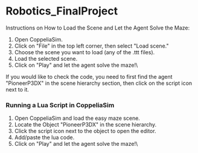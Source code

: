# Robotics_FinalProject
Instructions on How to Load the Scene and Let the Agent Solve the Maze:

1. Open CoppeliaSim.
2. Click on "File" in the top left corner, then select "Load scene."
3. Choose the scene you want to load (any of the .ttt files).
4. Load the selected scene.
5. Click on "Play" and let the agent solve the maze!\

If you would like to check the code, you need to first find the agent "PioneerP3DX" in the scene hierarchy section, then click on the script icon next to it.

### Running a Lua Script in CoppeliaSim

1. Open CoppeliaSim and load the easy maze scene.
2. Locate the Object "PioneerP3DX" in the scene hierarchy.
3. Click the script icon next to the object to open the editor.
4. Add/paste the lua code.
5. Click on "Play" and let the agent solve the maze!\